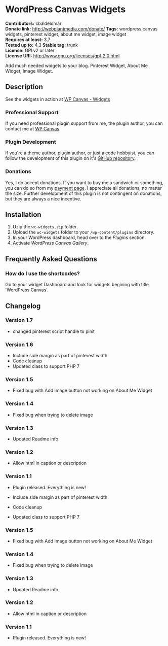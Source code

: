 # WordPress Canvas Widgets #

**Contributors:** cbaldelomar  
**Donate link:** http://webplantmedia.com/donate/
**Tags:** wordpress canvas widgets, pinterest widget, about me widget, image widget  
**Requires at least:** 3.7  
**Tested up to:** 4.3
**Stable tag:** trunk  
**License:** GPLv2 or later  
**License URI:** http://www.gnu.org/licenses/gpl-2.0.html  

Add much needed widgets to your blog. Pinterest Widget, About Me Widget, Image Widget.

## Description ##

See the widgets in action at [WP Canvas - Widgets](http://webplantmedia.com/starter-themes/wordpresscanvas/features/widgets/wordpress-canvas-widgets/)

### Professional Support

If you need professional plugin support from me, the plugin author, you can contact me at [WP Canvas](http://webplantmedia.com/starter-themes/wordpresscanvas/).

### Plugin Development

If you're a theme author, plugin author, or just a code hobbyist, you can follow the development of this plugin on it's [GitHub repository](https://github.com/webplantmedia/wc-widgets). 

### Donations

Yes, I do accept donations.  If you want to buy me a sandwich or something, you can do so from my [payment page](http://webplantmedia.com/pay-now/).  I appreciate all donations, no matter the size.  Further development of this plugin is not contingent on donations, but they are always a nice incentive.

## Installation ##

1. Uzip the `wc-widgets.zip` folder.
2. Upload the `wc-widgets` folder to your `/wp-content/plugins` directory.
3. In your WordPress dashboard, head over to the *Plugins* section.
4. Activate *WordPress Canvas Gallery*.

## Frequently Asked Questions ##

### How do I use the shortcodes?

Go to your widget Dashboard and look for widgets begining with title 'WordPress Canvas'.

## Changelog ##

### Version 1.7

* changed pinterest script handle to pinit

### Version 1.6

* Include side margin as part of pinterest width
* Code cleanup
* Updated class to support PHP 7

### Version 1.5

* Fixed bug with Add Image button not working on About Me Widget

### Version 1.4

* Fixed bug when trying to delete image

### Version 1.3

* Updated Readme info

### Version 1.2

* Allow html in caption or description

### Version 1.1

* Plugin released.  Everything is new!

* Include side margin as part of pinterest width
* Code cleanup
* Updated class to support PHP 7

### Version 1.5

* Fixed bug with Add Image button not working on About Me Widget

### Version 1.4

* Fixed bug when trying to delete image

### Version 1.3

* Updated Readme info

### Version 1.2

* Allow html in caption or description

### Version 1.1

* Plugin released.  Everything is new!
